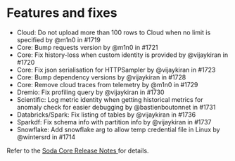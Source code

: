 # Features and fixes

* Cloud: Do not upload more than 100 rows to Cloud when no limit is specified by @m1n0 in #1719
* Core: Bump requests version by @m1n0 in #1721
* Core: Fix history-loss when custom identity is provided by @vijaykiran in #1720
* Core: Fix json serialisation for HTTPSampler by @vijaykiran in #1723
* Core: Bump dependency versions by @vijaykiran in #1728
* Core: Remove cloud traces from telemetry by @m1n0 in #1729
* Dremio: Fix profiling query by @vijaykiran in #1730
* Scientific: Log metric identity when getting historical metrics for anomaly check for easier debugging by @bastienboutonnet in #1731
* Databricks/Spark: Fix listing of tables by @vijaykiran in #1736
* Sparkdf: Fix schema info with partition info by @vijaykiran in #1737
* Snowflake: Add snowflake arg to allow temp credential file in Linux by @wintersrd in #1714

Refer to the [Soda Core Release Notes ](https://github.com/sodadata/soda-core/releases)for details.
